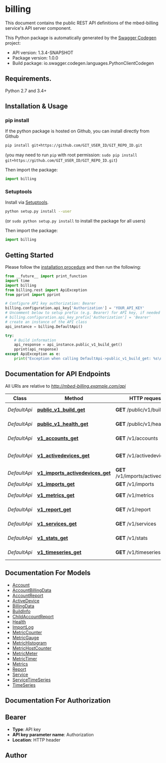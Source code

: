# billing
This document contains the public REST API definitions of the mbed-billing service's API server component.

This Python package is automatically generated by the [Swagger Codegen](https://github.com/swagger-api/swagger-codegen) project:

- API version: 1.3.4-SNAPSHOT
- Package version: 1.0.0
- Build package: io.swagger.codegen.languages.PythonClientCodegen

## Requirements.

Python 2.7 and 3.4+

## Installation & Usage
### pip install

If the python package is hosted on Github, you can install directly from Github

```sh
pip install git+https://github.com/GIT_USER_ID/GIT_REPO_ID.git
```
(you may need to run `pip` with root permission: `sudo pip install git+https://github.com/GIT_USER_ID/GIT_REPO_ID.git`)

Then import the package:
```python
import billing 
```

### Setuptools

Install via [Setuptools](http://pypi.python.org/pypi/setuptools).

```sh
python setup.py install --user
```
(or `sudo python setup.py install` to install the package for all users)

Then import the package:
```python
import billing
```

## Getting Started

Please follow the [installation procedure](#installation--usage) and then run the following:

```python
from __future__ import print_function
import time
import billing
from billing.rest import ApiException
from pprint import pprint

# Configure API key authorization: Bearer
billing.configuration.api_key['Authorization'] = 'YOUR_API_KEY'
# Uncomment below to setup prefix (e.g. Bearer) for API key, if needed
# billing.configuration.api_key_prefix['Authorization'] = 'Bearer'
# create an instance of the API class
api_instance = billing.DefaultApi()

try:
    # Build information
    api_response = api_instance.public_v1_build_get()
    pprint(api_response)
except ApiException as e:
    print("Exception when calling DefaultApi->public_v1_build_get: %s\n" % e)

```

## Documentation for API Endpoints

All URIs are relative to *http://mbed-billing.example.com/api*

Class | Method | HTTP request | Description
------------ | ------------- | ------------- | -------------
*DefaultApi* | [**public_v1_build_get**](docs/DefaultApi.md#public_v1_build_get) | **GET** /public/v1/build | Build information
*DefaultApi* | [**public_v1_health_get**](docs/DefaultApi.md#public_v1_health_get) | **GET** /public/v1/health | Service health
*DefaultApi* | [**v1_accounts_get**](docs/DefaultApi.md#v1_accounts_get) | **GET** /v1/accounts | List of accounts
*DefaultApi* | [**v1_activedevices_get**](docs/DefaultApi.md#v1_activedevices_get) | **GET** /v1/activedevices | Active devices per account
*DefaultApi* | [**v1_imports_activedevices_get**](docs/DefaultApi.md#v1_imports_activedevices_get) | **GET** /v1/imports/activedevices | Active devices
*DefaultApi* | [**v1_imports_get**](docs/DefaultApi.md#v1_imports_get) | **GET** /v1/imports | Import log
*DefaultApi* | [**v1_metrics_get**](docs/DefaultApi.md#v1_metrics_get) | **GET** /v1/metrics | System metrics
*DefaultApi* | [**v1_report_get**](docs/DefaultApi.md#v1_report_get) | **GET** /v1/report | Billing report
*DefaultApi* | [**v1_services_get**](docs/DefaultApi.md#v1_services_get) | **GET** /v1/services | Known services
*DefaultApi* | [**v1_stats_get**](docs/DefaultApi.md#v1_stats_get) | **GET** /v1/stats | Account billing data
*DefaultApi* | [**v1_timeseries_get**](docs/DefaultApi.md#v1_timeseries_get) | **GET** /v1/timeseries | Known time series


## Documentation For Models

 - [Account](docs/Account.md)
 - [AccountBillingData](docs/AccountBillingData.md)
 - [AccountReport](docs/AccountReport.md)
 - [ActiveDevice](docs/ActiveDevice.md)
 - [BillingData](docs/BillingData.md)
 - [BuildInfo](docs/BuildInfo.md)
 - [ChildAccountReport](docs/ChildAccountReport.md)
 - [Health](docs/Health.md)
 - [ImportLog](docs/ImportLog.md)
 - [MetricCounter](docs/MetricCounter.md)
 - [MetricGauge](docs/MetricGauge.md)
 - [MetricHistogram](docs/MetricHistogram.md)
 - [MetricHostCounter](docs/MetricHostCounter.md)
 - [MetricMeter](docs/MetricMeter.md)
 - [MetricTimer](docs/MetricTimer.md)
 - [Metrics](docs/Metrics.md)
 - [Report](docs/Report.md)
 - [Service](docs/Service.md)
 - [ServiceTimeSeries](docs/ServiceTimeSeries.md)
 - [TimeSeries](docs/TimeSeries.md)


## Documentation For Authorization


## Bearer

- **Type**: API key
- **API key parameter name**: Authorization
- **Location**: HTTP header


## Author



